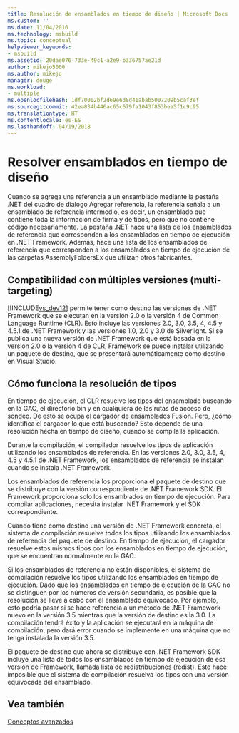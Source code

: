 ```yaml
---
title: Resolución de ensamblados en tiempo de diseño | Microsoft Docs
ms.custom: ''
ms.date: 11/04/2016
ms.technology: msbuild
ms.topic: conceptual
helpviewer_keywords:
- msbuild
ms.assetid: 20dae076-733e-49c1-a2e9-b336757ae21d
author: mikejo5000
ms.author: mikejo
manager: douge
ms.workload:
- multiple
ms.openlocfilehash: 1df70002bf2d69e6d8d41abab5007209b5caf3ef
ms.sourcegitcommit: 42ea834b446ac65c679fa1043f853bea5f1c9c95
ms.translationtype: HT
ms.contentlocale: es-ES
ms.lasthandoff: 04/19/2018
---
```

# <a name="resolving-assemblies-at-design-time"></a>Resolver ensamblados en tiempo de diseño
Cuando se agrega una referencia a un ensamblado mediante la pestaña .NET del cuadro de diálogo Agregar referencia, la referencia señala a un ensamblado de referencia intermedio, es decir, un ensamblado que contiene toda la información de firma y de tipos, pero que no contiene código necesariamente. La pestaña .NET hace una lista de los ensamblados de referencia que corresponden a los ensamblados en tiempo de ejecución en .NET Framework. Además, hace una lista de los ensamblados de referencia que corresponden a los ensamblados en tiempo de ejecución de las carpetas AssemblyFoldersEx que utilizan otros fabricantes.  
  
## <a name="multi-targeting"></a>Compatibilidad con múltiples versiones (multi-targeting)  
 [!INCLUDE[vs_dev12](../extensibility/includes/vs_dev12_md.md)] permite tener como destino las versiones de .NET Framework que se ejecutan en la versión 2.0 o la versión 4 de Common Language Runtime (CLR). Esto incluye las versiones 2.0, 3.0, 3.5, 4, 4.5 y 4.5.1 de .NET Framework y las versiones 1.0, 2.0 y 3.0 de Silverlight. Si se publica una nueva versión de .NET Framework que está basada en la versión 2.0 o la versión 4 de CLR, Framework se puede instalar utilizando un paquete de destino, que se presentará automáticamente como destino en Visual Studio.  
  
## <a name="how-type-resolution-works"></a>Cómo funciona la resolución de tipos  
 En tiempo de ejecución, el CLR resuelve los tipos del ensamblado buscando en la GAC, el directorio bin y en cualquiera de las rutas de acceso de sondeo. De esto se ocupa el cargador de ensamblados Fusion. Pero, ¿cómo identifica el cargador lo que está buscando? Esto depende de una resolución hecha en tiempo de diseño, cuando se compila la aplicación.  
  
 Durante la compilación, el compilador resuelve los tipos de aplicación utilizando los ensamblados de referencia. En las versiones 2.0, 3.0, 3.5, 4, 4.5 y 4.5.1 de .NET Framework, los ensamblados de referencia se instalan cuando se instala .NET Framework.  
  
 Los ensamblados de referencia los proporciona el paquete de destino que se distribuye con la versión correspondiente de .NET Framework SDK. El Framework proporciona solo los ensamblados en tiempo de ejecución. Para compilar aplicaciones, necesita instalar .NET Framework y el SDK correspondiente.  
  
 Cuando tiene como destino una versión de .NET Framework concreta, el sistema de compilación resuelve todos los tipos utilizando los ensamblados de referencia del paquete de destino. En tiempo de ejecución, el cargador resuelve estos mismos tipos con los ensamblados en tiempo de ejecución, que se encuentran normalmente en la GAC.  
  
 Si los ensamblados de referencia no están disponibles, el sistema de compilación resuelve los tipos utilizando los ensamblados en tiempo de ejecución. Dado que los ensamblados en tiempo de ejecución de la GAC no se distinguen por los números de versión secundaria, es posible que la resolución se lleve a cabo con el ensamblado equivocado. Por ejemplo, esto podría pasar si se hace referencia a un método de .NET Framework nuevo en la versión 3.5 mientras que la versión de destino es la 3.0. La compilación tendrá éxito y la aplicación se ejecutará en la máquina de compilación, pero dará error cuando se implemente en una máquina que no tenga instalada la versión 3.5.  
  
 El paquete de destino que ahora se distribuye con .NET Framework SDK incluye una lista de todos los ensamblados en tiempo de ejecución de esa versión de Framework, llamada lista de redistribuciones (redist). Esto hace imposible que el sistema de compilación resuelva los tipos con una versión equivocada del ensamblado.  
  
## <a name="see-also"></a>Vea también  
 [Conceptos avanzados](../msbuild/msbuild-advanced-concepts.md)